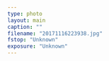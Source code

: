 ```yaml
---
type: photo
layout: main
caption: ""
filename: "20171116223938.jpg"
fstop: "Unknown"
exposure: "Unknown"
---
```

